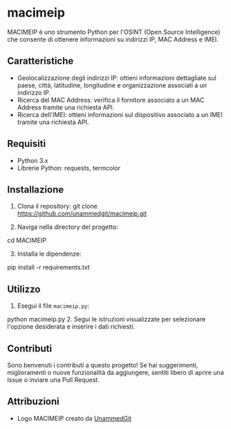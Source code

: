 # macimeip
MACIMEIP è uno strumento Python per l'OSINT (Open Source Intelligence) che consente di ottenere informazioni su indirizzi IP, MAC Address e IMEI.
## Caratteristiche

- Geolocalizzazione degli indirizzi IP: ottieni informazioni dettagliate sul paese, città, latitudine, longitudine e organizzazione associati a un indirizzo IP.
- Ricerca del MAC Address: verifica il fornitore associato a un MAC Address tramite una richiesta API.
- Ricerca dell'IMEI: ottieni informazioni sul dispositivo associato a un IMEI tramite una richiesta API.

## Requisiti

- Python 3.x
- Librerie Python: requests, termcolor

## Installazione

1. Clona il repository:
git clone https://github.com/unammedgit/macimeip.git

2. Naviga nella directory del progetto:

cd MACIMEIP


3. Installa le dipendenze:

pip install -r requirements.txt

## Utilizzo

1. Esegui il file `macimeip.py`:

python macimeip.py
2. Segui le istruzioni visualizzate per selezionare l'opzione desiderata e inserire i dati richiesti.

## Contributi

Sono benvenuti i contributi a questo progetto! Se hai suggerimenti, miglioramenti o nuove funzionalità da aggiungere, sentiti libero di aprire una Issue o inviare una Pull Request.

## Attribuzioni

- Logo MACIMEIP creato da [UnammedGit](https://github.com/unammedgit)


